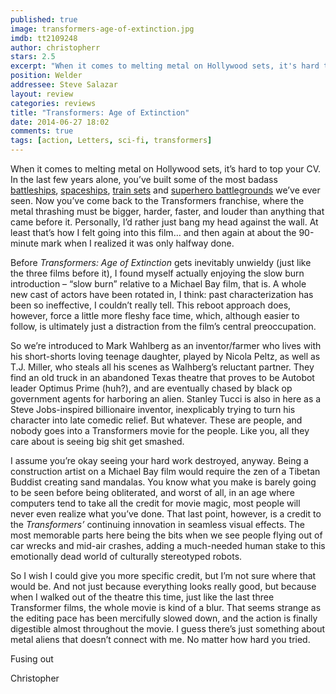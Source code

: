 ```yaml
---
published: true
image: transformers-age-of-extinction.jpg
imdb: tt2109248
author: christopherr
stars: 2.5
excerpt: "When it comes to melting metal on Hollywood sets, it's hard to top your CV. In the last few years alone, you've built some of the most badass battleships, spaceships, train sets and superhero battlegrounds we've ever seen."
position: Welder
addressee: Steve Salazar
layout: review
categories: reviews
title: "Transformers: Age of Extinction"
date: 2014-06-27 18:02
comments: true
tags: [action, Letters, sci-fi, transformers]
---
```

<p>When it comes to melting metal on Hollywood sets, it&rsquo;s hard to top your CV. In the last few years alone, you&rsquo;ve built some of the most badass <a href="/letters/2012/5/18/battleship.html">battleships</a>, <a href="/letters/2013/4/19/oblivion.html">spaceships</a>, <a href="/letters/2014/2/25/the-lone-ranger.html">train sets</a> and <a href="/letters/2012/5/10/the-avengers.html">superhero battlegrounds</a> we&rsquo;ve ever seen. Now you&rsquo;ve come back to the Transformers<em> </em>franchise, where the metal thrashing must be bigger, harder, faster, and louder than anything that came before it. Personally, I&rsquo;d rather just bang my head against the wall. At least that&rsquo;s how I felt going into this film&hellip; and then again at about the 90-minute mark when I realized it was only halfway done.</p><p>Before <em>Transformers: Age of Extinction</em> gets inevitably unwieldy (just like the three films before it), I found myself actually enjoying the slow burn introduction &ndash; &ldquo;slow burn&rdquo; relative to a Michael Bay film, that is. A whole new cast of actors have been rotated in, I think: past characterization has been so ineffective, I couldn&rsquo;t really tell.  This reboot approach does, however, force a little more fleshy face time, which, although easier to follow, is ultimately just a distraction from the film&rsquo;s central preoccupation.</p><p>So we&rsquo;re introduced to Mark Wahlberg as an inventor/farmer who lives with his short-shorts loving teenage daughter, played by Nicola Peltz, as well as T.J. Miller, who steals all his scenes as Walhberg&rsquo;s reluctant partner.  They find an old truck in an abandoned Texas theatre that proves to be Autobot leader Optimus Prime (huh?), and are eventually chased by black op government agents for harboring an alien.  Stanley Tucci is also in here as a Steve Jobs-inspired billionaire inventor, inexplicably trying to turn his character into late comedic relief.  But whatever. These are people, and nobody goes into a Transformers movie for the people. Like you, all they care about is seeing big shit get smashed. </p><p>I assume you&rsquo;re okay seeing your hard work destroyed, anyway. Being a construction artist on a Michael Bay film would require the zen of a Tibetan Buddist creating sand mandalas. You know what you make is barely going to be seen before being obliterated, and worst of all, in an age where computers tend to take all the credit for movie magic, most people will never even realize what you&rsquo;ve done.  That last point, however, is a credit to the <em>Transformers&rsquo;</em> continuing innovation in seamless visual effects. The most memorable parts here being the bits when we see people flying out of car wrecks and mid-air crashes, adding a much-needed human stake to this emotionally dead world of culturally stereotyped robots.</p><p>So I wish I could give you more specific credit, but I&rsquo;m not sure where that would be. And not just because everything looks really good, but because when I walked out of the theatre this time, just like the last three Transformer films, the whole movie is kind of a blur. That seems strange as the editing pace has been mercifully slowed down, and the action is finally digestible almost throughout the movie. I guess there&rsquo;s just something about metal aliens that doesn&rsquo;t connect with me. No matter how hard you tried.</p><p>Fusing out</p><p>Christopher</p>
